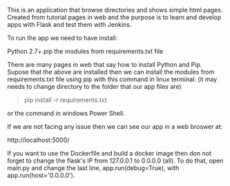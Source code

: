 This is an application that browse directories and shows simple html pages. Created from tutorial pages in web
and the purpose is to learn and develop apps with Flask and test them with Jenkins.

To run the app we need to have install:

Python 2.7+ 
pip
the modules from requirements.txt file

There are many pages in web that say how to install Python and Pip.
Supose that the above are installed then we can install the modules from requirements.txt file
using pip with this command in linux terminal: (it may needs to change directory to the folder that our app files are)

>  pip install -r requirements.txt

or the command in windows Power Shell.

If we are not facing any issue then we can see our app in a web broswer at:

http://localhost:5000/

If you want to use the Dockerfile and build a docker image then don not forget to change the flask's IP from 127.0.0.1 to 0.0.0.0 (all). To do that, open main.py and change the last line, app.run(debug=True), with app.run(host='0.0.0.0').

